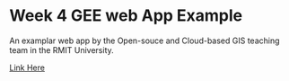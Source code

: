 # Week 4 GEE web App Example
An examplar web app by the Open-souce and Cloud-based GIS teaching team in the RMIT University. 

[Link Here](https://code.earthengine.google.com/800fa7fef75ce1ee63ff8953d91123da)
